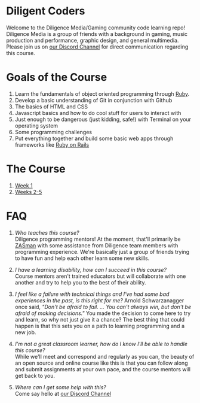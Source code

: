 # Diligent Coders
Welcome to the Diligence Media/Gaming community code learning repo! Diligence Media is a group of friends with a background in gaming, music production and performance, graphic design, and general multimedia. Please join us on [our Discord Channel](https://discord.gg/rRGukhvEYE) for direct communication regarding this course.

# Goals of the Course

1. Learn the fundamentals of object oriented programming through [Ruby](https://www.ruby-lang.org/en/).
2. Develop a basic understanding of Git in conjunction with Github
3. The basics of HTML and CSS
4. Javascript basics and how to do cool stuff for users to interact with
5. Just enough to be dangerous (just kidding, safe!) with Terminal on your operating system
6. Some programming challenges
7. Put everything together and build some basic web apps through frameworks like [Ruby on Rails](https://rubyonrails.org/)

# The Course
1. [Week 1](https://github.com/ZASMan/diligent_coders/blob/master/assignments/week_1.md)
2. [Weeks 2-5](https://github.com/ZASMan/diligent_coders/blob/master/assignments/week_2_through_5.md)

# FAQ
1. _Who teaches this course?_ <br>
Diligence programming mentors! At the moment, that'll primarily be [ZASman](https://github.com/ZASMan) with some assistance from Diligence team members with programming experience. We're basically just a group of friends trying to have fun and help each other learn some new skills.<br>

2. _I have a learning disability, how can I succeed in this course?_<br>
Course mentors aren't trained educators but will collaborate with one another and try to help you to the best of their ability.<br>

3. _I feel like a failure with technical things and I've had some bad experiences in the past, is this right for me?_
Arnold Schwarzanagger once said, _"Don't be afraid to fail. ... You can't always win, but don't be afraid of making decisions."_ You made the decision to come here to try and learn, so why not just give it a chance? The best thing that could happen is that this sets you on a path to learning programming and a new job.

4. _I'm not a great classroom learner, how do I know I'll be able to handle this course?_<br>
While we'll meet and correspond and regularly as you can, the beauty of an open source and online course like this is that you can follow along and submit assignments at your own pace, and the course mentors will get back to you.

5. _Where can I get some help with this?_ <br>
Come say hello at [our Discord Channel](https://discord.gg/rRGukhvEYE)
